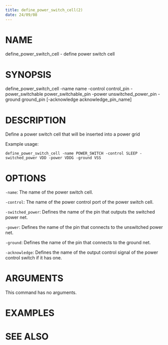 ```yaml
---
title: define_power_switch_cell(2)
date: 24/09/08
---
```


# NAME

define_power_switch_cell - define power switch cell

# SYNOPSIS

define_power_switch_cell 
    -name name 
    -control control_pin
    -power_switchable power_switchable_pin
    -power unswitched_power_pin
    -ground ground_pin 
    [-acknowledge acknowledge_pin_name]


# DESCRIPTION

Define a power switch cell that will be inserted into a power grid 

Example usage:

```
define_power_switch_cell -name POWER_SWITCH -control SLEEP -switched_power VDD -power VDDG -ground VSS
```

# OPTIONS

`-name`:  The name of the power switch cell.

`-control`:  The name of the power control port of the power switch cell.

`-switched_power`:  Defines the name of the pin that outputs the switched power net.

`-power`:  Defines the name of the pin that connects to the unswitched power net.

`-ground`:  Defines the name of the pin that connects to the ground net.

`-acknowledge`:  Defines the name of the output control signal of the power control switch if it has one.

# ARGUMENTS

This command has no arguments.

# EXAMPLES

# SEE ALSO
